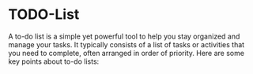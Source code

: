 # TODO-List

A to-do list is a simple yet powerful tool to help you stay organized and manage your tasks. It typically consists of a list of tasks or activities that you need to complete, often arranged in order of priority. Here are some key points about to-do lists:

